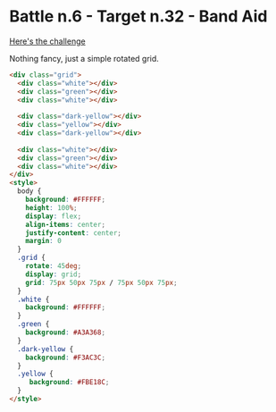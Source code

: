 # Battle n.6 - Target n.32 - Band Aid

[Here's the challenge](https://cssbattle.dev/play/32)

Nothing fancy, just a simple rotated grid.

```html
<div class="grid">
  <div class="white"></div>
  <div class="green"></div>
  <div class="white"></div>
  
  <div class="dark-yellow"></div>
  <div class="yellow"></div>
  <div class="dark-yellow"></div>
  
  <div class="white"></div>
  <div class="green"></div>
  <div class="white"></div>
</div>
<style>
  body {
    background: #FFFFFF;
    height: 100%;
    display: flex;
    align-items: center;
    justify-content: center;
    margin: 0
  }
  .grid {
    rotate: 45deg;
    display: grid;
    grid: 75px 50px 75px / 75px 50px 75px;
  }
  .white {
    background: #FFFFFF;
  }
  .green {
    background: #A3A368;
  }
  .dark-yellow {
    background: #F3AC3C;
  }
  .yellow {
     background: #FBE18C;
  }
</style>
```
